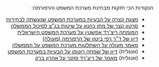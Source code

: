 <div dir="rtl" markdown="1">
הנקודות הכי חזקות מבחינת מערכת המשפט והרפורמה:

* [מצגת קצרה על הבעיות במערכת המשפט שנעשתה לבחירות](https://www.youtube.com/watch?v=nnnTDFHq96Y)
* [סרטון קצר של מתן כהנא על שיטות בג"צ לסיכול הממשלה](https://www.youtube.com/watch?v=WQqF8q0dUk0&t=234s)
* [המומחה ריצ'רד אפשטין על מערכת המשפט הישראלית](https://www.youtube.com/watch?v=5tD-9caO6hk)
* [דיון של ד"ר רפי ביטון של הרפורמה (מעולה)](https://www.youtube.com/watch?v=aMStvnDwbKc)
* [מאמר מעולה על השתלטות מערכת המשפט על הממשלה](https://dyoma.co.il/law/587)
* (אנגלית) [דיון של שמחה רוטמן על הבעיות במערכת המשפט](https://www.youtube.com/watch?v=dOiUcbGt7hM)
* (אנגלית) [מאמר של ריצ'רד פוזנר על אהרון ברק](content/posner_article.md)

